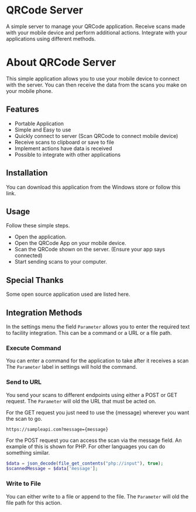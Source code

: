 # QRCode Server

A simple server to manage your QRCode application. 
Receive scans made with your mobile device and perform additional actions.
Integrate with your applications using different methods.


# About QRCode Server
This simple application allows you to use your mobile device to connect with the server. 
You can then receive the data from the scans you make on your mobile phone.


## Features

* Portable Application
* Simple and Easy to use
* Quickly connect to server (Scan QRCode to connect mobile device)
* Receive scans to clipboard or save to file
* Implement actions have data is received
* Possible to integrate with other applications

## Installation

You can download this application from the Windows store or follow this link.

## Usage

Follow these simple steps.

* Open the application.
* Open the QRCode App on your mobile device.
* Scan the QRCode shown on the server. (Ensure your app says connected)
* Start sending scans to your computer.

## Special Thanks
Some open source application used are listed here.

## Integration Methods

In the settings menu the field `Parameter` allows you to enter the required text
to facility integration. This can be a command or a URL or a file path.

### Execute Command
You can enter a command for the application to take after it receives a scan
The `Parameter` label in settings will hold the command.

### Send to URL
You send your scans to different endpoints using either a POST or GET request.
The `Parameter` will old the URL that must be acted on.

For the GET request you just need to use the {message} wherever you want the scan to go.

```text
https://sampleapi.com?message={message}
```

For the POST request you can access the scan via the message field.
An example of this is shown for PHP. For other languages you can do something similar.
```php
$data = json_decode(file_get_contents("php://input"), true);
$scannedMessage = $data['message'];
```

### Write to File

You can either write to a file or append to the file.
The `Parameter` will old the file path for this action.

